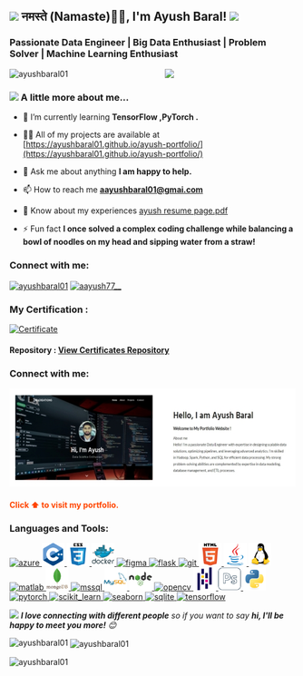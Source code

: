 <h2><img src="https://emojis.slackmojis.com/emojis/images/1531849430/4246/blob-sunglasses.gif?1531849430" width="30"/> नमस्ते (Namaste)🙏🏻, I'm Ayush Baral! <img src="https://media.giphy.com/media/12oufCB0MyZ1Go/giphy.gif" width="50"></h2>



<h3 align="left">Passionate Data Engineer | Big Data Enthusiast | Problem Solver | Machine Learning Enthusiast</h3>

 <img align='right' src="https://media.giphy.com/media/M9gbBd9nbDrOTu1Mqx/giphy.gif" width="230">
 
<p align="left"> <img src="https://komarev.com/ghpvc/?username=ayushbaral01&label=Profile%20views&color=0e75b6&style=flat" alt="ayushbaral01" /> </p>




### <img src="https://media.giphy.com/media/VgCDAzcKvsR6OM0uWg/giphy.gif" width="50"> A little more about me... 





- 🌱 I’m currently learning **TensorFlow ,PyTorch .**

- 👨‍💻 All of my projects are available at [https://ayushbaral01.github.io/ayush-portfolio/](https://ayushbaral01.github.io/ayush-portfolio/)


- 💬 Ask me about anything **I am happy to help.**

- 📫 How to reach me **aayushbaral01@gmai.com**

- 📄 Know about my experiences [ayush resume page.pdf](https://github.com/ayushbaral07/ayushbaral07/files/13885261/ayush.ko.resume.2.page.pdf)

- ⚡ Fun fact **I once solved a complex coding challenge while balancing a bowl of noodles on my head and sipping water from a straw!**

<h3 align="left">Connect with me:</h3>
<p align="left">
<a href="https://linkedin.com/in/ayushbaral01" target="blank"><img align="center" src="https://raw.githubusercontent.com/rahuldkjain/github-profile-readme-generator/master/src/images/icons/Social/linked-in-alt.svg" alt="ayushbaral01" height="30" width="40" /></a>
<a href="https://instagram.com/aayush77__" target="blank"><img align="center" src="https://raw.githubusercontent.com/rahuldkjain/github-profile-readme-generator/master/src/images/icons/Social/instagram.svg" alt="aayush77__" height="30" width="40" /></a>
</p>


### My  Certification :

<a target="IBM Data Science Certificate" href="https://www.coursera.org/account/accomplishments/professional-cert/7PC2MFJV7NJD"><img src="https://github.com/ayushbaral07/ayush-portfolio/blob/main/assets/img/blog/IMg%20cert.png" alt="Certificate" width="600" height="174"></img></a>  
#### Repository : [View Certificates Repository ](https://github.com/ayushbaral01/Certificates)

### Connect with me: 
<a target="Portfolio" href="https://ayushbaral01.github.io/ayush-portfolio/"><img src="https://github.com/ayushbaral01/ayush-portfolio/blob/main/assets/img/blog/Thumbnail.jpg" alt="Portfolio" width="600" height="174"></img></a>
<br />

 

<h4 style="color:#ff4500;">Click ⬆️ to visit my portfolio. </h4>


<h3 align="left">Languages and Tools:</h3>
<p align="left"> <a href="https://azure.microsoft.com/en-in/" target="_blank" rel="noreferrer"> <img src="https://www.vectorlogo.zone/logos/microsoft_azure/microsoft_azure-icon.svg" alt="azure" width="40" height="40"/> </a> <a href="https://www.w3schools.com/cpp/" target="_blank" rel="noreferrer"> <img src="https://raw.githubusercontent.com/devicons/devicon/master/icons/cplusplus/cplusplus-original.svg" alt="cplusplus" width="40" height="40"/> </a> <a href="https://www.w3schools.com/css/" target="_blank" rel="noreferrer"> <img src="https://raw.githubusercontent.com/devicons/devicon/master/icons/css3/css3-original-wordmark.svg" alt="css3" width="40" height="40"/> </a> <a href="https://www.docker.com/" target="_blank" rel="noreferrer"> <img src="https://raw.githubusercontent.com/devicons/devicon/master/icons/docker/docker-original-wordmark.svg" alt="docker" width="40" height="40"/> </a> <a href="https://www.figma.com/" target="_blank" rel="noreferrer"> <img src="https://www.vectorlogo.zone/logos/figma/figma-icon.svg" alt="figma" width="40" height="40"/> </a> <a href="https://flask.palletsprojects.com/" target="_blank" rel="noreferrer"> <img src="https://www.vectorlogo.zone/logos/pocoo_flask/pocoo_flask-icon.svg" alt="flask" width="40" height="40"/> </a> <a href="https://git-scm.com/" target="_blank" rel="noreferrer"> <img src="https://www.vectorlogo.zone/logos/git-scm/git-scm-icon.svg" alt="git" width="40" height="40"/> </a> <a href="https://www.w3.org/html/" target="_blank" rel="noreferrer"> <img src="https://raw.githubusercontent.com/devicons/devicon/master/icons/html5/html5-original-wordmark.svg" alt="html5" width="40" height="40"/> </a> <a href="https://www.java.com" target="_blank" rel="noreferrer"> <img src="https://raw.githubusercontent.com/devicons/devicon/master/icons/java/java-original.svg" alt="java" width="40" height="40"/> </a> <a href="https://www.linux.org/" target="_blank" rel="noreferrer"> <img src="https://raw.githubusercontent.com/devicons/devicon/master/icons/linux/linux-original.svg" alt="linux" width="40" height="40"/> </a> <a href="https://www.mathworks.com/" target="_blank" rel="noreferrer"> <img src="https://upload.wikimedia.org/wikipedia/commons/2/21/Matlab_Logo.png" alt="matlab" width="40" height="40"/> </a> <a href="https://www.mongodb.com/" target="_blank" rel="noreferrer"> <img src="https://raw.githubusercontent.com/devicons/devicon/master/icons/mongodb/mongodb-original-wordmark.svg" alt="mongodb" width="40" height="40"/> </a> <a href="https://www.microsoft.com/en-us/sql-server" target="_blank" rel="noreferrer"> <img src="https://www.svgrepo.com/show/303229/microsoft-sql-server-logo.svg" alt="mssql" width="40" height="40"/> </a> <a href="https://www.mysql.com/" target="_blank" rel="noreferrer"> <img src="https://raw.githubusercontent.com/devicons/devicon/master/icons/mysql/mysql-original-wordmark.svg" alt="mysql" width="40" height="40"/> </a> <a href="https://nodejs.org" target="_blank" rel="noreferrer"> <img src="https://raw.githubusercontent.com/devicons/devicon/master/icons/nodejs/nodejs-original-wordmark.svg" alt="nodejs" width="40" height="40"/> </a> <a href="https://opencv.org/" target="_blank" rel="noreferrer"> <img src="https://www.vectorlogo.zone/logos/opencv/opencv-icon.svg" alt="opencv" width="40" height="40"/> </a> <a href="https://pandas.pydata.org/" target="_blank" rel="noreferrer"> <img src="https://raw.githubusercontent.com/devicons/devicon/2ae2a900d2f041da66e950e4d48052658d850630/icons/pandas/pandas-original.svg" alt="pandas" width="40" height="40"/> </a> <a href="https://www.photoshop.com/en" target="_blank" rel="noreferrer"> <img src="https://raw.githubusercontent.com/devicons/devicon/master/icons/photoshop/photoshop-line.svg" alt="photoshop" width="40" height="40"/> </a> <a href="https://www.python.org" target="_blank" rel="noreferrer"> <img src="https://raw.githubusercontent.com/devicons/devicon/master/icons/python/python-original.svg" alt="python" width="40" height="40"/> </a> <a href="https://pytorch.org/" target="_blank" rel="noreferrer"> <img src="https://www.vectorlogo.zone/logos/pytorch/pytorch-icon.svg" alt="pytorch" width="40" height="40"/> </a> <a href="https://scikit-learn.org/" target="_blank" rel="noreferrer"> <img src="https://upload.wikimedia.org/wikipedia/commons/0/05/Scikit_learn_logo_small.svg" alt="scikit_learn" width="40" height="40"/> </a> <a href="https://seaborn.pydata.org/" target="_blank" rel="noreferrer"> <img src="https://seaborn.pydata.org/_images/logo-mark-lightbg.svg" alt="seaborn" width="40" height="40"/> </a> <a href="https://www.sqlite.org/" target="_blank" rel="noreferrer"> <img src="https://www.vectorlogo.zone/logos/sqlite/sqlite-icon.svg" alt="sqlite" width="40" height="40"/> </a> <a href="https://www.tensorflow.org" target="_blank" rel="noreferrer"> <img src="https://www.vectorlogo.zone/logos/tensorflow/tensorflow-icon.svg" alt="tensorflow" width="40" height="40"/> </a> </p>

<img src="https://media.giphy.com/media/LnQjpWaON8nhr21vNW/giphy.gif" width="60"> <em><b>I love connecting with different people</b> so if you want to say <b>hi, I'll be happy to meet you more!</b> 😊</em>



<p><img align="left" src="https://github-readme-stats.vercel.app/api/top-langs?username=ayushbaral01&show_icons=true&locale=en&layout=compact" alt="ayushbaral01" /></p>

<p>&nbsp;<img align="center" src="https://github-readme-stats.vercel.app/api?username=ayushbaral01&show_icons=true&locale=en" alt="ayushbaral01" /></p>

<p><img align="center" src="https://github-readme-streak-stats.herokuapp.com/?user=ayushbaral01&" alt="ayushbaral01" /></p>
